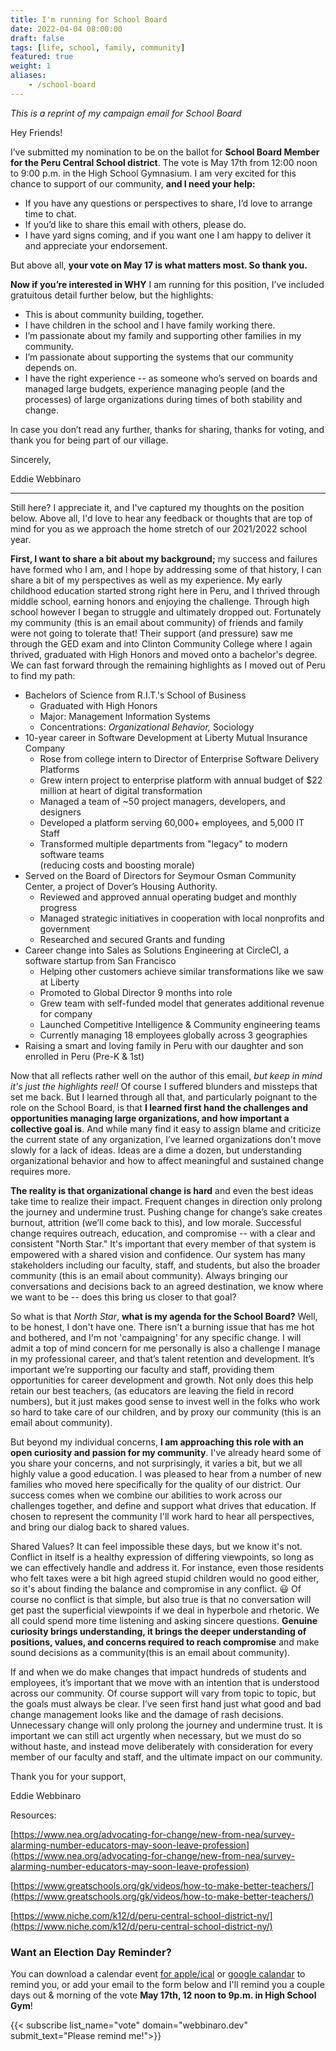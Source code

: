 ```yaml
---
title: I'm running for School Board
date: 2022-04-04 08:00:00
draft: false
tags: [life, school, family, community]
featured: true
weight: 1
aliases:
    - /school-board
---
```


_This is a reprint of my campaign email for School Board_

Hey Friends!

I’ve submitted my nomination to be on the ballot for **School Board Member for the Peru Central School district**.  The vote is May 17th from 12:00 noon to 9:00 p.m. in the High School Gymnasium. I am very excited for this chance to support of our community, **and I need your help:**

* If you have any questions or perspectives to share, I’d love to arrange time to chat. 
* If you’d like to share this email with others, please do. 
* I have yard signs coming, and if you want one I am happy to deliver it and appreciate your endorsement.

But above all, **your vote on May 17 is what matters most. So thank you.**

**Now if you’re interested in WHY** I am running for this position, I’ve included gratuitous detail further below, but the highlights:
* This is about community building, together.
* I have children in the school and I have family working there. 
* I’m passionate about my family and supporting other families in my community.
* I’m passionate about supporting the systems that our community depends on.
* I have the right experience -- as someone who’s served on boards and managed large budgets, experience managing people (and the processes) of large organizations during times of both stability and change.


In case you don’t read any further, thanks for sharing, thanks for voting, and thank you for being part of our village.

Sincerely, 

Eddie Webbinaro

----

Still here? I appreciate it, and I've captured my thoughts on the position below.   Above all, I'd love to hear any feedback or thoughts that are top of mind for you as we approach the home stretch of our 2021/2022 school year.    

**First, I want to share a bit about my background;** my success and failures have formed who I am, and I hope by addressing some of that history, I can share a bit of my perspectives as well as my experience.  My early childhood education started strong right here in Peru, and I thrived through middle school, earning honors and enjoying the challenge.  Through high school however I began to struggle and ultimately dropped out.  Fortunately my community (this is an email about community) of friends and family were not going to tolerate that!  Their support (and pressure) saw me through the GED exam and into Clinton Community College where I again thrived, graduated with High Honors and moved onto a bachelor's degree.  We can fast forward through the remaining highlights as I moved out of Peru to find my path:



* Bachelors of Science from R.I.T.'s School of Business
    * Graduated with High Honors
    * Major: Management Information Systems
    * Concentrations: _Organizational Behavior,_ Sociology
* 10-year career in Software Development at Liberty Mutual Insurance Company
    * Rose from college intern to Director of Enterprise Software Delivery Platforms
    * Grew intern project to enterprise platform with annual budget of $22 million at heart of digital transformation
    * Managed a team of ~50 project managers, developers, and designers
    * Developed a platform serving 60,000+ employees, and 5,000 IT Staff
    * Transformed multiple departments from "legacy"  to modern software teams  
    (reducing costs and boosting morale)
* Served on the Board of Directors for Seymour Osman Community Center, a project of Dover’s Housing Authority.
    * Reviewed and approved annual operating budget and monthly progress
    * Managed strategic initiatives in cooperation with local nonprofits and government
    * Researched and secured Grants and funding
* Career change into Sales as Solutions Engineering at CircleCI, a software startup from San Francisco
    * Helping other customers achieve similar transformations like we saw at Liberty
    * Promoted to Global Director 9 months into role
    * Grew team with self-funded model that generates additional revenue for company
    * Launched Competitive Intelligence & Community engineering teams
    * Currently managing 18 employees globally across 3 geographies
* Raising a smart and loving family in Peru with our daughter and son enrolled in Peru (Pre-K & 1st)

Now that all reflects rather well on the author of this email, _but keep in mind it's just the highlights reel!_  Of course I suffered blunders and missteps that set me back.  But I learned through all that, and particularly poignant to the role on the School Board, is that **I learned first hand the challenges and opportunities managing large organizations, and how important a collective goal is**.    And while many find it easy to assign blame and criticize the current state of any organization, I’ve learned organizations don't move slowly for a lack of ideas. Ideas are a dime a dozen, but understanding organizational behavior and how to affect meaningful and sustained change requires more.


**The reality is that organizational change is hard** and even the best ideas take time to realize their impact.  Frequent changes in direction only prolong the journey and undermine trust.   Pushing change for change’s sake creates burnout, attrition (we’ll come back to this), and low morale.  Successful change requires outreach, education, and compromise -- with a clear and consistent "North Star."   It's important that every member of that system is empowered with a shared vision and confidence. Our system has many stakeholders including our faculty, staff, and students, but also the broader community (this is an email about community).  Always bringing our conversations and decisions back to an agreed destination, we know where we want to be -- does this bring us closer to that goal?  


So what is that _North Star_, **what is my agenda for the School Board?** Well, to be honest, I don't have one.  There isn't a burning issue that has me hot and bothered, and I'm not 'campaigning' for any specific change. I will admit a top of mind concern for me personally is also a challenge I manage in my professional career, and that’s talent retention and development.  It’s important we’re supporting our faculty and staff, providing them opportunities for career development and growth. Not only does this help retain our best teachers, (as educators are leaving the field in record numbers), but it just makes good sense to invest well in the folks who work so hard to take care of our children, and by proxy our community (this is an email about community). 


But beyond my individual concerns, **I am approaching this role with an open curiosity and passion for my community**.  I've already heard some of you share your concerns, and not surprisingly, it varies a bit, but  we all highly value a good education.  I was pleased to hear from a number of new families who moved here specifically for the quality of our district. Our success comes when we combine our abilities to work across our challenges together, and define and support what drives that education.   If chosen to represent the community I'll work hard to hear all perspectives, and bring our dialog back to shared values. 


Shared Values? It can feel impossible these days, but we know it's not.  Conflict in itself is a healthy expression of differing viewpoints, so long as we can effectively handle and address it.  For instance, even those residents who felt taxes were a bit high agreed stupid children would no good either, so it's about finding the balance and compromise in any conflict. :smiley: Of course no conflict is that simple, but also true is that no conversation will get past the superficial viewpoints if we deal in hyperbole and rhetoric. We all could spend more time listening and asking sincere questions.  **Genuine curiosity brings understanding,  it brings the deeper understanding of positions, values, and concerns required to reach compromise** and make sound decisions as a community(this is an email about community). 


If and when we do make changes that impact hundreds of students and employees, it’s important that we move with an intention that is understood across our community.  Of course support will vary from topic to topic, but the goals must always be clear.  I’ve seen first hand just what good and bad change management looks like and the damage of rash decisions. Unnecessary change will only prolong the journey and undermine trust.  It is important we can still act urgently when necessary, but we must do so without haste, and instead move deliberately with consideration for every member of our faculty and staff, and the ultimate impact on our community.


Thank you for your support, 

Eddie Webbinaro 




Resources:


[https://www.nea.org/advocating-for-change/new-from-nea/survey-alarming-number-educators-may-soon-leave-profession](https://www.nea.org/advocating-for-change/new-from-nea/survey-alarming-number-educators-may-soon-leave-profession)


[https://www.greatschools.org/gk/videos/how-to-make-better-teachers/](https://www.greatschools.org/gk/videos/how-to-make-better-teachers/) 


[https://www.niche.com/k12/d/peru-central-school-district-ny/](https://www.niche.com/k12/d/peru-central-school-district-ny/)



### Want an Election Day Reminder?

You can download a calendar event [for apple/ical](assets/election.ics "Download .ics Calendar Event" ) or [google calandar](https://calendar.google.com/event?action=TEMPLATE&tmeid=MDUydGJhcXRzbHNubGVudDc5cGZoYWFpMjQgZWR3YXJkLmEud2ViYkBt&tmsrc=edward.a.webb%40gmail.com "Add Election Reminder to Google Calendar") to remind you, or add your email to the form below and I'll remind you a couple days out & morning of the vote **May 17th, 12 noon to 9p.m. in High School Gym**!

{{< subscribe list_name="vote" domain="webbinaro.dev" submit_text="Please remind me!">}}